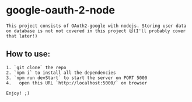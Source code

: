 # google-oauth-2-node
    This project consists of OAuth2-google with nodejs. Storing user data on database is not not covered in this project 😉(I'll probably cover that later!)


## How to use:
    1. `git clone` the repo
    2. `npm i` to install all the dependencies
    3. `npm run devStart` to start the server on PORT 5000
    4.   open this URL `http://localhost:5000/` on browser 

    Enjoy! ;)

